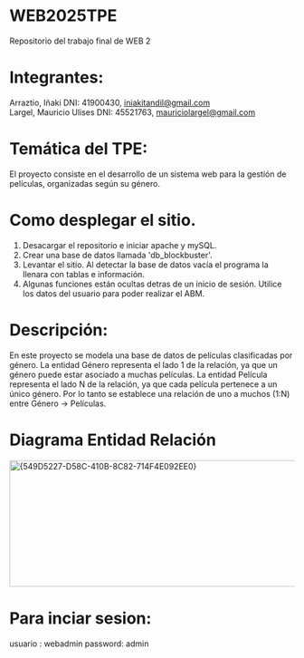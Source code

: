 # WEB2025TPE

Repositorio del trabajo final de WEB 2

# Integrantes:

Arraztio, Iñaki  DNI: 41900430, iniakitandil@gmail.com   
Largel, Mauricio Ulises DNI: 45521763, mauriciolargel@gmail.com

# Temática del TPE:

El proyecto consiste en el desarrollo de un sistema web para la gestión de películas, organizadas según su género.

# Como desplegar el sitio.
1. Desacargar el repositorio e iniciar apache y mySQL.
2. Crear una base de datos llamada 'db_blockbuster'.
3. Levantar el sitio. Al detectar la base de datos vacía el programa la llenara con tablas e información.
4. Algunas funciones están ocultas detras de un inicio de sesión. Utilice los datos del usuario para poder realizar el ABM.

# Descripción:

En este proyecto se modela una base de datos de películas clasificadas por género.
La entidad Género representa el lado 1 de la relación, ya que un género puede estar asociado a muchas películas.
La entidad Película representa el lado N de la relación, ya que cada película pertenece a un único género.
Por lo tanto se establece una relación de uno a muchos (1:N) entre Género → Películas.

# Diagrama Entidad Relación 

<img width="573" height="223" alt="{549D5227-D58C-410B-8C82-714F4E092EE0}" src="https://github.com/user-attachments/assets/77fbea8b-1454-4e12-ad0a-0b623e75ce23" />

# Para inciar sesion: 
usuario : webadmin
password: admin

